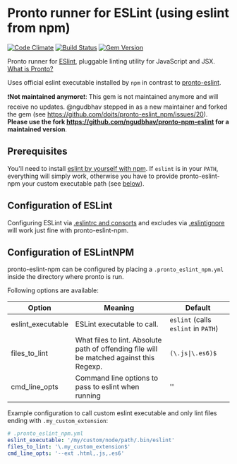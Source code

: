 # Pronto runner for ESLint (using eslint from npm)

[![Code Climate](https://codeclimate.com/github/doits/pronto-eslint_npm.svg)](https://codeclimate.com/github/doits/pronto-eslint_npm)
[![Build Status](https://travis-ci.org/doits/pronto-eslint_npm.svg?branch=master)](https://travis-ci.org/doits/pronto-eslint_npm)
[![Gem Version](https://badge.fury.io/rb/pronto-eslint_npm.svg)](http://badge.fury.io/rb/pronto-eslint_npm)

Pronto runner for [ESlint](http://eslint.org), pluggable linting utility for JavaScript and JSX. [What is Pronto?](https://github.com/mmozuras/pronto)

Uses official eslint executable installed by `npm` in contrast to [pronto-eslint][pronto-eslint].

:exclamation:**Not maintained anymore**:exclamation:: This gem is not maintained anymore and will receive no updates. @ngudbhav stepped in as a new maintainer and forked the gem (see https://github.com/doits/pronto-eslint_npm/issues/20).  
**Please use the fork https://github.com/ngudbhav/pronto-npm-eslint for a maintained version**.

[pronto-eslint]: https://github.com/mmozuras/pronto-eslint

## Prerequisites

You'll need to install [eslint by yourself with npm][eslint-install]. If `eslint` is in your `PATH`, everything will simply work, otherwise you have to provide pronto-eslint-npm your custom executable path (see [below](#configuration-of-eslintnpm)).

[eslint-install]: http://eslint.org/docs/user-guide/getting-started

## Configuration of ESLint

Configuring ESLint via [.eslintrc and consorts][eslintrc] and excludes via [.eslintignore][eslintignore] will work just fine with pronto-eslint-npm.

[eslintrc]: http://eslint.org/docs/user-guide/configuring#configuration-file-formats

[eslintignore]: http://eslint.org/docs/user-guide/configuring#ignoring-files-and-directories

## Configuration of ESLintNPM

pronto-eslint-npm can be configured by placing a `.pronto_eslint_npm.yml` inside the directory where pronto is run.

Following options are available:

| Option            | Meaning                                                                                  | Default                             |
| ----------------- | ---------------------------------------------------------------------------------------- | ----------------------------------- |
| eslint_executable | ESLint executable to call.                                                               | `eslint` (calls `eslint` in `PATH`) |
| files_to_lint     | What files to lint. Absolute path of offending file will be matched against this Regexp. | `(\.js\|\.es6)$`                    |
| cmd_line_opts     | Command line options to pass to eslint when running                                      | ''                                  |

Example configuration to call custom eslint executable and only lint files ending with `.my_custom_extension`:

```yaml
# .pronto_eslint_npm.yml
eslint_executable: '/my/custom/node/path/.bin/eslint'
files_to_lint: '\.my_custom_extension$'
cmd_line_opts: '--ext .html,.js,.es6'
```

